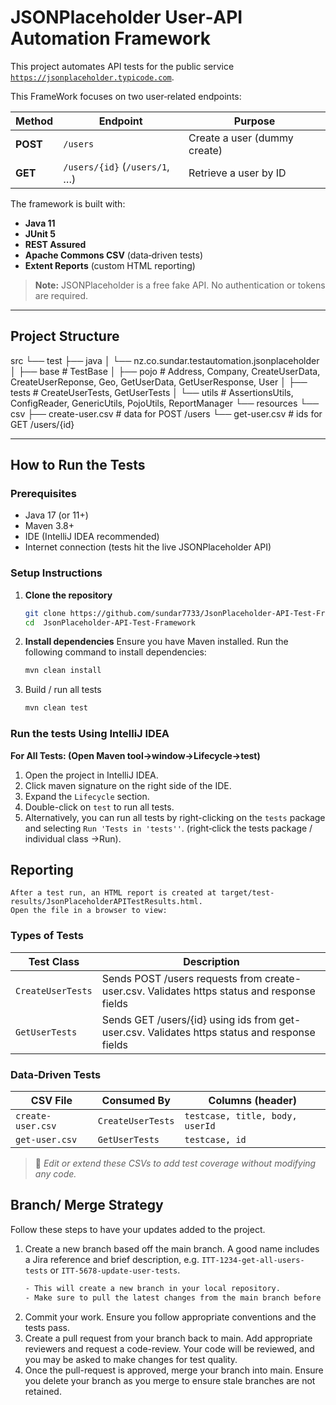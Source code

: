 # JSONPlaceholder User‑API Automation Framework

This project automates API tests for the public service  
[`https://jsonplaceholder.typicode.com`](https://jsonplaceholder.typicode.com).

This FrameWork focuses on two user‑related endpoints:

| Method | Endpoint                          | Purpose                     |
|--------|-----------------------------------|-----------------------------|
| **POST** | `/users`                          | Create a user (dummy create)|
| **GET**  | `/users/{id}` (`/users/1`, …)     | Retrieve a user by ID       |

The framework is built with:

- **Java 11**
- **JUnit 5**
- **REST Assured**
- **Apache Commons CSV** (data‑driven tests)
- **Extent Reports** (custom HTML reporting)

> **Note:** JSONPlaceholder is a free fake API. No authentication or tokens are required.

---

## Project Structure
src
└── test
├── java
│ └── nz.co.sundar.testautomation.jsonplaceholder
│ ├── base # TestBase
│ ├── pojo # Address, Company, CreateUserData, CreateUserReponse, Geo, GetUserData, GetUserResponse, User
│ ├── tests # CreateUserTests, GetUserTests
│ └── utils # AssertionsUtils, ConfigReader, GenericUtils, PojoUtils, ReportManager
└── resources
└── csv
├── create-user.csv # data for POST /users
└── get-user.csv # ids for GET /users/{id}


---

## How to Run the Tests

### Prerequisites
* Java 17 (or 11+)
* Maven 3.8+
* IDE (IntelliJ IDEA recommended)
* Internet connection (tests hit the live JSONPlaceholder API)

### Setup Instructions

1. **Clone the repository**
   ```bash
   git clone https://github.com/sundar7733/JsonPlaceholder-API-Test-Framework.git
   cd  JsonPlaceholder-API-Test-Framework
2. **Install  dependencies** 
   Ensure you have Maven installed. Run the following command to install dependencies:
   ```bash
   mvn clean install
   ```
3. Build / run all tests
   ```bash 
   mvn clean test

### Run the tests Using IntelliJ IDEA

**For All Tests: (Open Maven tool→window→Lifecycle→test)**
1. Open the project in IntelliJ IDEA.
2. Click maven signature on the right side of the IDE.
3. Expand the `Lifecycle` section.
4. Double-click on `test` to run all tests.
5. Alternatively, you can run all tests by right-clicking on the `tests` package and selecting `Run 'Tests in 'tests''`.
   (right‑click the tests package / individual class →Run).

## Reporting
    After a test run, an HTML report is created at target/test-results/JsonPlaceholderAPITestResults.html.
    Open the file in a browser to view:

### Types of Tests
| **Test Class**               | **Description**                                                                                |
|------------------------------|------------------------------------------------------------------------------------------------|
| `CreateUserTests`            | Sends POST /users requests from create-user.csv. Validates https status and response fields    |
| `GetUserTests`               | Sends GET /users/{id} using ids from get-user.csv. Validates https status and response fields  |


### Data‑Driven Tests

| **CSV File**        | **Consumed By**     | **Columns (header)**              |
|---------------------|---------------------|-----------------------------------|
| `create-user.csv`   | `CreateUserTests`   | `testcase, title, body, userId`   |
| `get-user.csv`      | `GetUserTests`      | `testcase, id`                    |

> 📝 *Edit or extend these CSVs to add test coverage without modifying any code.*

## Branch/ Merge Strategy

Follow these steps to have your updates added to the project.

1. Create a new branch based off the main branch. A good name includes a Jira reference and brief description, e.g. `ITT-1234-get-all-users-tests` or `ITT-5678-update-user-tests`.
    ```bash
    - This will create a new branch in your local repository.
    - Make sure to pull the latest changes from the main branch before creating your new branch.
2. Commit your work. Ensure you follow appropriate conventions and the tests pass.
3. Create a pull request from your branch back to main. Add appropriate reviewers and request a code-review. Your code will be reviewed, and you may be asked to make changes for test quality.
4. Once the pull-request is approved, merge your branch into main. Ensure you delete your branch as you merge to ensure stale branches are not retained.